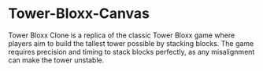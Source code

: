 # Tower-Bloxx-Canvas
Tower Bloxx Clone is a replica of the classic Tower Bloxx game where players aim to build the tallest tower possible by stacking blocks. The game requires precision and timing to stack blocks perfectly, as any misalignment can make the tower unstable.

